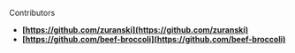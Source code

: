 Contributors

* **[https://github.com/zuranski](https://github.com/zuranski)**
* **[https://github.com/beef-broccoli](https://github.com/beef-broccoli)**